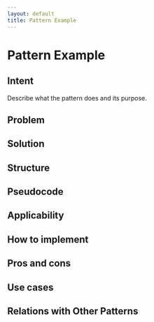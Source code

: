 ```yaml
---
layout: default
title: Pattern Example
---
```


# Pattern Example

## Intent

Describe what the pattern does and its purpose.

## Problem

## Solution

## Structure

## Pseudocode

## Applicability

## How to implement

## Pros and cons

## Use cases

## Relations with Other Patterns
